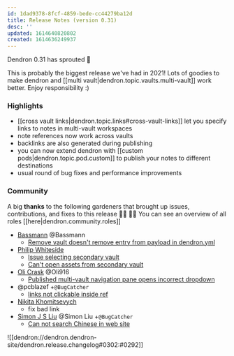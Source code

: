 ```yaml
---
id: 1dad9378-8fcf-4859-bede-cc44279ba12d
title: Release Notes (version 0.31)
desc: ''
updated: 1614640820802
created: 1614636249937
---
```


Dendron 0.31 has sprouted  🌱

This is probably the biggest release we've had in 2021!
Lots of goodies to make dendron and [[multi vault|dendron.topic.vaults.multi-vault]] work better. Enjoy responsibility :)

### Highlights
- [[cross vault links|dendron.topic.links#cross-vault-links]] let you specify links to notes in multi-vault workspaces
- note references now work across vaults
- backlinks are also generated during publishing
- you can now extend dendron with [[custom pods|dendron.topic.pod.custom]] to publish your notes to different destinations
- usual round of bug fixes and performance improvements

### Community

A big **thanks** to the following gardeners that brought up issues, contributions, and fixes to this release :man_farmer: :woman_farmer: 
You can see an overview of all roles [[here|dendron.community.roles]]

- [Bassmann](https://github.com/Bassmann) @Bassmann
    - [Remove vault doesn't remove entry from payload in dendron.yml](https://github.com/dendronhq/dendron/issues/505)
- [Philip Whiteside](https://github.com/PhilipWhiteside)
    - [Issue selecting secondary vault](https://github.com/dendronhq/dendron/issues/495)
    - [Can't open assets from secondary vault](https://github.com/dendronhq/dendron/issues/504)
- [Oli Crask](https://github.com/olivercrask) @Oli916
    - [Published multi-vault navigation pane opens incorrect dropdown](https://github.com/dendronhq/dendron/issues/501)
- @pcblazef +`@BugCatcher`
    - [links not clickable inside ref](https://github.com/dendronhq/dendron/issues/511)
- [Nikita Khomitsevych](https://github.com/hamsternik)
    - fix bad link
- [Simon J S Liu](https://github.com/wind13) @Simon Liu +`@BugCatcher`
    - [Can not search Chinese in web site](https://github.com/dendronhq/dendron/issues/499)


![[dendron://dendron.dendron-site/dendron.release.changelog#0302:#0292]]
